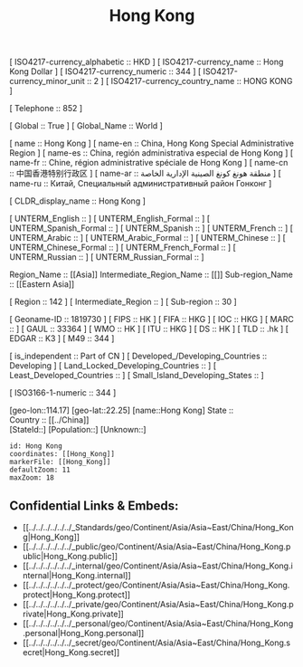 ﻿---
location:
- 22.25
- 114.17
mapzoom:
- 7
- 12
mapmarker: city
type: Country
SpocWebEntityId: 31015
isDeleted: false
confidential: public
tags:
- geo/City
- geo/Country
license: "CC BY-SA 4.0"
isReadOnly: false
source: "https://datahub.io/core/country-codes"
cssclasses:
- Country
publish: true
title: "Hong Kong"
linkTitle: 
keywords: 
layout: 
draft: false
publishDate: 
expiryDate: 
aliases:
- "Hong Kong"
- "China, Hong Kong Special Administrative Region"
- "China, región administrativa especial de Hong Kong"
- "Chine, région administrative spéciale de Hong Kong"
- "منطقة هونغ كونغ الصينية الإدارية الخاصة"
- 中国香港特别行政区
- "Китай, Специальный административный район Гонконг"
Languages:
- zh-HK
- yue
- zh
- en
has_id_wikidata: Q8646
public_holiday:
- "[[/_Standards/WikiData/WD~Chinese_New_Year_(Lunar_New_Year),131772]]"
- "[[/_Standards/WikiData/WD~Holy_Saturday,186206]]"
- "[[/_Standards/WikiData/WD~New_Year's_Day,196627]]"
- "[[/_Standards/WikiData/WD~Easter_Monday,209663]]"
- "[[/_Standards/WikiData/WD~Double_Ninth_Festival,463754]]"
- "[[/_Standards/WikiData/WD~Qingming_Festival,718778]]"
- "[[/_Standards/WikiData/WD~Boxing_Day,956699]]"
- "[[/_Standards/WikiData/WD~National_Day_of_the_People's_Republic_of_China,1145566]]"
- "[[/_Standards/WikiData/WD~Duanwu_Festival,1254268]]"
- "[[/_Standards/WikiData/WD~Buddha's_birthday,5348941]]"
- "[[/_Standards/WikiData/WD~Hong_Kong_Special_Administrative_Region_Establishment_Day,13636529]]"
- "[[/_Standards/WikiData/WD~Chinese_Mid-Autumn_Festival,14931580]]"
- '[[/_Standards/WikiData/WD~Christmas,19809]]'
- "[[/_Standards/WikiData/WD~Good_Friday,40317]]"
- "[[/_Standards/WikiData/WD~International_Workers'_Day,47499]]"
instance_of:
- '[[/_Standards/WikiData/WD~city-state,133442]]'
- "[[/_Standards/WikiData/WD~dependent_territory,161243]]"
- '[[/_Standards/WikiData/WD~metropolis,200250]]'
- "[[/_Standards/WikiData/WD~global_city,208511]]"
- "[[/_Standards/WikiData/WD~Special_administrative_region_of_China,779415]]"
- "[[/_Standards/WikiData/WD~big_city,1549591]]"
- "[[/_Standards/WikiData/WD~country_for_sports,47488809]]"
- "[[/_Standards/WikiData/WD~customs_territory_of_China,125470455]]"
- '[[/_Standards/WikiData/WD~city,515]]'
contains_the_administrative_territorial_entity:
- "[[/_Standards/WikiData/WD~Sai_Kung_District,155697]]"
- "[[/_Standards/WikiData/WD~Yau_Tsim_Mong_District,157669]]"
- "[[/_Standards/WikiData/WD~Central_and_Western_District,312485]]"
- "[[/_Standards/WikiData/WD~Sham_Shui_Po_District,655626]]"
- "[[/_Standards/WikiData/WD~Eastern_District,727054]]"
- "[[/_Standards/WikiData/WD~Islands_District,752523]]"
- "[[/_Standards/WikiData/WD~North_District,868032]]"
- "[[/_Standards/WikiData/WD~Yuen_Long_District,871442]]"
- "[[/_Standards/WikiData/WD~Kwun_Tong_District,875773]]"
- "[[/_Standards/WikiData/WD~Kwai_Tsing_District,877132]]"
- "[[/_Standards/WikiData/WD~Tai_Po_District,877813]]"
- "[[/_Standards/WikiData/WD~Wong_Tai_Sin_District,878503]]"
- "[[/_Standards/WikiData/WD~Tsuen_Wan_District,878514]]"
- "[[/_Standards/WikiData/WD~Tuen_Mun_District,986383]]"
- "[[/_Standards/WikiData/WD~Kowloon_City_District,986415]]"
- "[[/_Standards/WikiData/WD~Southern_District,986431]]"
- "[[/_Standards/WikiData/WD~Wan_Chai_District,986434]]"
- "[[/_Standards/WikiData/WD~Sha_Tin_District,15019]]"
anthem: "[[/_Standards/WikiData/WD~March_of_the_Volunteers,156136]]"
member_of:
- "[[/_Standards/WikiData/WD~World_Meteorological_Organization,170424]]"
- "[[/_Standards/WikiData/WD~Asia-Pacific_Economic_Cooperation,170481]]"
- "[[/_Standards/WikiData/WD~Asian_Development_Bank,188822]]"
- "[[/_Standards/WikiData/WD~Bank_for_International_Settlements,309195]]"
- '[[/_Standards/WikiData/WD~ICANN,485750]]'
- "[[/_Standards/WikiData/WD~World_Customs_Organization,605326]]"
- "[[/_Standards/WikiData/WD~Financial_Action_Task_Force,681487]]"
- "[[/_Standards/WikiData/WD~Egmont_Group_of_Financial_Intelligence_Units,5348119]]"
- "[[/_Standards/WikiData/WD~World_Tourism_Cities_Federation,67652870]]"
- "[[/_Standards/WikiData/WD~World_Trade_Organization,7825]]"
- '[[/_Standards/WikiData/WD~Interpol,8475]]'
flag: "[[/_Standards/WikiData/WD~flag_of_Hong_Kong,186456]]"
described_by_source:
- "[[/_Standards/WikiData/WD~Brockhaus_and_Efron_Encyclopedic_Dictionary,602358]]"
- "[[/_Standards/WikiData/WD~Encyclopædia_Britannica_11th_edition,867541]]"
- "[[/_Standards/WikiData/WD~Sytin_Military_Encyclopedia,4114391]]"
- "[[/_Standards/WikiData/WD~The_New_Student's_Reference_Work,16082057]]"
- "[[/_Standards/WikiData/WD~Small_Brockhaus_and_Efron_Encyclopedic_Dictionary,19180675]]"
- "[[/_Standards/WikiData/WD~Encyclopædia_Britannica_Ninth_Edition,20096917]]"
official_language: "[[/_Standards/WikiData/WD~Standard_Chinese,727694]]"
language_used:
- "[[/_Standards/WikiData/WD~Standard_Chinese,727694]]"
- "[[/_Standards/WikiData/WD~Yue_Chinese,7033959]]"
- "[[/_Standards/WikiData/WD~Hong_Kong_Sign_Language,17038844]]"
- '[[/_Standards/WikiData/WD~English,1860]]'
- '[[/_Standards/WikiData/WD~Cantonese,9186]]'
- '[[/_Standards/WikiData/WD~Mandarin,9192]]'
history_of_topic: "[[/_Standards/WikiData/WD~history_of_Hong_Kong,733116]]"
has_seal_badge_or_sigil: "[[/_Standards/WikiData/WD~Emblem_of_Hong_Kong,752790]]"
economy_of_topic: "[[/_Standards/WikiData/WD~economy_of_Hong_Kong,785605]]"
culture: "[[/_Standards/WikiData/WD~culture_of_Hong_Kong,836046]]"
highest_judicial_authority: "[[/_Standards/WikiData/WD~Court_of_Final_Appeal,837636]]"
follows: "[[/_Standards/WikiData/WD~British_Hong_Kong,1054923]]"
highest_point: "[[/_Standards/WikiData/WD~Tai_Mo_Shan,1481864]]"
electrical_plug_type: "[[/_Standards/WikiData/WD~BS_1363,1528507]]"
central_bank: "[[/_Standards/WikiData/WD~Hong_Kong_Monetary_Authority,1595286]]"
geography_of_topic: "[[/_Standards/WikiData/WD~geography_of_Hong_Kong,2510174]]"
office_held_by_head_of_government: "[[/_Standards/WikiData/WD~Chief_Executive_of_Hong_Kong,2741486]]"
demographics_of_topic: "[[/_Standards/WikiData/WD~demographics_of_Hong_Kong,2995098]]"
emergency_phone_number: '[[/_Standards/WikiData/WD~999,3086706]]'
has_list: "[[/_Standards/WikiData/WD~list_of_streets_and_roads_in_Hong_Kong,6641545]]"
Wikimedia_outline: "[[/_Standards/WikiData/WD~outline_of_Hong_Kong,7112289]]"
topic_s_main_Wikimedia_portal: "[[/_Standards/WikiData/WD~Portal_Hong_Kong,7543445]]"
head_of_government: "[[/_Standards/WikiData/WD~John_Lee,9051824]]"
driving_side: '[[/_Standards/WikiData/WD~left,13196750]]'
topic_s_main_template: "[[/_Standards/WikiData/WD~Template_Hong_Kong_topics,14335658]]"
foundational_text: '[[/_Standards/WikiData/WD~Q18894160,18894160]]'
permanent_duplicated_item: "[[/_Standards/WikiData/WD~Hong_Kong,22704538]]"
topographic_map: "[[/_Standards/WikiData/WD~Atlas_of_Hong_Kong,27983228]]"
coordinate_location: "Point(114.158611111 22.278333333)"
significant_event: "[[/_Standards/WikiData/WD~Law_of_the_People's_Republic_of_China_on_Safeguarding_National_Security_in_the_Hong_Kong_Special_Administrative_Region,95976070]]"
open_data_portal: '[[/_Standards/WikiData/WD~data.gov.hk,97033976]]'
demonym:
- 港人
- honconguesa
- honconguês
- honconguesas
- honcongueses
- ḥongkonés
- ḥongkonesa
- hongkonguès
- hongkonguesa
- "Hong Kong people"
- Honkongano
- hongkonés
- hongkonesa
- hongkongilainen
- Hongkongais
- Hongkongaise
- Hongkongaises
- hongkonghese
- hongkonghesi
- 香港人
- 香港人
- 香港人
- 香港人
- 香港人
- 香港人
- 香港人
- "Hong Kong"
- Hongkonger
- hongkongi
- 香港人
- 香港人
BHCL_UUID: d8feb3c4-5177-4181-ad4f-7cddc77734f1
described_at_URL: "http://68k.news/index.php?section=nation&loc=HK"
nominal_GDP:
- 368911387845
- 359838598806
ISNI: 0000000121793140
image: "http://commons.wikimedia.org/wiki/Special:FilePath/Skyline%20over%20the%20Hong%20Kong%20Harbour.jpg"
MeSH_tree_code: Z01.252.474.164.450
diplomatic_relation:
- '[[/_Standards/WikiData/WD~Singapore,334]]'
- '[[/_Standards/WikiData/WD~Australia,408]]'
- "[[/_Standards/WikiData/WD~North_Korea,423]]"
- '[[/_Standards/WikiData/WD~India,668]]'
- '[[/_Standards/WikiData/WD~Taiwan,865]]'
- '[[/_Standards/WikiData/WD~Thailand,869]]'
- '[[/_Standards/WikiData/WD~Philippines,928]]'
- '[[/_Standards/WikiData/WD~Macau,14773]]'
- '[[/_Standards/WikiData/WD~Canada,16]]'
- "[[/_Standards/WikiData/WD~United_States,30]]"
- "[[/_Standards/WikiData/WD~United_Kingdom,145]]"
religion_or_worldview:
- '[[/_Standards/WikiData/WD~Islam,432]]'
- '[[/_Standards/WikiData/WD~Buddhism,748]]'
- '[[/_Standards/WikiData/WD~Christianity,5043]]'
- '[[/_Standards/WikiData/WD~Hinduism,9089]]'
- '[[/_Standards/WikiData/WD~Judaism,9268]]'
- '[[/_Standards/WikiData/WD~Sikhism,9316]]'
- '[[/_Standards/WikiData/WD~Confucianism,9581]]'
- '[[/_Standards/WikiData/WD~Taoism,9598]]'
twinned_administrative_body: '[[/_Standards/WikiData/WD~Dubai,612]]'
present_in_work: "[[/_Standards/WikiData/WD~Civilization_V,2385]]"
located_in_time_zone: '[[/_Standards/WikiData/WD~UTC+08_00,6985]]'
executive_body: "[[/_Standards/WikiData/WD~Government_of_Hong_Kong,15164]]"
main_regulatory_text: "[[/_Standards/WikiData/WD~Basic_Law_of_Hong_Kong,15165]]"
shares_border_with:
- '[[/_Standards/WikiData/WD~Shenzhen,15174]]'
- '[[/_Standards/WikiData/WD~Guangdong,15175]]'
- '[[/_Standards/WikiData/WD~Zhuhai,59095]]'
located_in_or_next_to_body_of_water:
- "[[/_Standards/WikiData/WD~Shing_Mun_River,15274]]"
- "[[/_Standards/WikiData/WD~South_China_Sea,37660]]"
legislative_body: "[[/_Standards/WikiData/WD~Legislative_Council_of_Hong_Kong,19208]]"
different_from: "[[/_Standards/WikiData/WD~Hong_Kong_Island,19483]]"
part_of:
- "[[/_Standards/WikiData/WD~East_Asia,27231]]"
- "[[/_Standards/WikiData/WD~People's_Republic_of_China,148]]"
currency: "[[/_Standards/WikiData/WD~Hong_Kong_dollar,31015]]"
continent: '[[/_Standards/WikiData/WD~Asia,48]]'
country: "[[/_Standards/WikiData/WD~People's_Republic_of_China,148]]"
located_in_the_administrative_territorial_entity: "[[/_Standards/WikiData/WD~People's_Republic_of_China,148]]"
compulsory_education_minimum_age_: 6
elevation_above_sea_level: 7
age_of_consent: 16
compulsory_education_maximum_age_: 17
age_of_majority: 18
marriageable_age: 21
mains_voltage: 220
unemployment_rate:
- 2.8
- 2.9
- 3.1
- 3.3
- 3.4
- 4.3
- 5.2
- 5.8
Democracy_Index: 5.6
life_expectancy: 85
top_level_Internet_domain: '[[/_Standards/WikiData/WD~.hk,41639]]'
Happy_Planet_Index_score: 33.9
water_as_percent_of_area: 59.7
Inequality_adjusted_Human_Development_Index: 0.828
Human_Development_Index: 0.952
total_fertility_rate: 1.234
number_of_out_of_school_children: 35980
China_administrative_division_code: 81
GS1_country_code: 489
IAB_code: 1316
ISO_3166_1_numeric_code: 344
WOEID: 24865698
ISO_3166_2_code: CN-HK
X_Twitter_username: discoverhk
Krugosvet_article: Earth_sciences/geografiya/GONKONG.html
Unicode_character: "\U0001F1ED\U0001F1F0"
GitHub_topic:
- hong-kong
- hongkong
subreddit: HongKong
Libris_URI: sq465stb0rn3d1m
name_in_kana: ホンコン
hashtag:
- 香港
- Hong_Kong
Commons_gallery: 香港
Baidu_Tieba_name: 香港
short_name:
- HKSAR
- "\U0001F1ED\U0001F1F0"
- HK
- 香港
official_name:
- "Hong Kong Special Administrative Region of the People's Republic of China"
- 中華人民共和國香港特別行政區
- "Hong Kong"
- 香港
M49_code: 344
maritime_identification_digits: 477
ISO_3166_1_alpha_3_code: HKG
IOC_country_code: HKG
male_population: 3382300
median_income: 35443
female_population: 4030800
ISO_3166_1_alpha_2_code: HK
WIPO_ST_3: HK
FIPS_10_4_countries_and_regions_: HK
HASC: HK
area:
- 1105.69
- 1649.34
- 2755.03
INSEE_countries_and_foreign_territories_code: 99230
flag_image: "http://commons.wikimedia.org/wiki/Special:FilePath/Flag%20of%20Hong%20Kong.svg"
native_label: 香港
social_media_followers: 654408
population: 7413070
seal_image: "http://commons.wikimedia.org/wiki/Special:FilePath/Regional%20Emblem%20of%20Hong%20Kong.svg"
coat_of_arms_image: "http://commons.wikimedia.org/wiki/Special:FilePath/Regional%20Emblem%20of%20Hong%20Kong.svg"
OmegaWiki_Defined_Meaning: 877508
Commons_category: "Hong Kong"
PM20_geo_code: B102
nighttime_view: "http://commons.wikimedia.org/wiki/Special:FilePath/Hong%20Kong%20Night%20Skyline.jpg"
panoramic_view: "http://commons.wikimedia.org/wiki/Special:FilePath/Kowloon%20Panorama%20by%20Ryan%20Cheng%202010.jpg"
place_name_sign: "http://commons.wikimedia.org/wiki/Special:FilePath/Hong%20Kong-Guangdong%20border%20on%20Hong%20Kong-Zhuhai-Macau%20Bridge%20%2820190221090153%29.jpg"
UN_LOCODE: HKHKG
U_S_National_Archives_Identifier: 10044840
detail_map: "http://commons.wikimedia.org/wiki/Special:FilePath/Hong%20Kong%20Railway%20Route%20Map%20en.svg"
Dreadnought_Project_page: Hong_Kong
inception: "1997-07-01T00:00:00Z"
geoshape: "http://commons.wikimedia.org/data/main/Data:Hong+Kong.map"
page_banner: "http://commons.wikimedia.org/wiki/Special:FilePath/Hong%20Kong%20banner.jpg"
locator_map_image: "http://commons.wikimedia.org/wiki/Special:FilePath/Hong%20Kong%20in%20China%20%28zoomed%29%20%28%2Ball%20claims%20hatched%29.svg"
logo_image: "http://commons.wikimedia.org/wiki/Special:FilePath/Hong%20Kong%20in%20Chinese%202.svg"
satellite_view: "http://commons.wikimedia.org/wiki/Special:FilePath/HongKong%20boundary%20from%20space.png"
location_map: "http://commons.wikimedia.org/wiki/Special:FilePath/Map%20of%20Hong%20Kong%2018%20Districts%20zh.svg"
official_website: "http://www.gov.hk"
streaming_media_URL: "https://www.skylinewebcams.com/en/webcam/china/hong-kong/hong-kong/china-hong-kong.html"
country_calling_code: +852
---

[	ISO4217-currency_alphabetic	 :: HKD ] 
[	ISO4217-currency_name	 :: Hong Kong Dollar ] 
[	ISO4217-currency_numeric	 :: 344 ] 
[	ISO4217-currency_minor_unit	 :: 2 ] 
[	ISO4217-currency_country_name	 :: HONG KONG ] 

[	Telephone	 :: 852 ] 

[	Global	 :: True ] 
[	Global_Name	 :: World ] 

[	name	 :: Hong Kong ] 
[	name-en	 :: China, Hong Kong Special Administrative Region ] 
[	name-es	 :: China, región administrativa especial de Hong Kong ] 
[	name-fr	 :: Chine, région administrative spéciale de Hong Kong ] 
[	name-cn	 :: 中国香港特别行政区 ] 
[	name-ar	 :: منطقة هونغ كونغ الصينية الإدارية الخاصة ] 
[	name-ru	 :: Китай, Специальный административный район Гонконг ] 

[	CLDR_display_name	 :: Hong Kong ] 

[	UNTERM_English	 ::  ] 
[	UNTERM_English_Formal	 ::  ] 
[	UNTERM_Spanish_Formal	 ::  ] 
[	UNTERM_Spanish	 ::  ] 
[	UNTERM_French	 ::  ] 
[	UNTERM_Arabic	 ::  ] 
[	UNTERM_Arabic_Formal	 ::  ] 
[	UNTERM_Chinese	 ::  ] 
[	UNTERM_Chinese_Formal	 ::  ] 
[	UNTERM_French_Formal	 ::  ] 
[	UNTERM_Russian	 ::  ] 
[	UNTERM_Russian_Formal	 ::  ] 

Region_Name ::  [[Asia]] 
Intermediate_Region_Name ::  [[]] 
Sub-region_Name ::  [[Eastern Asia]]  

[	Region	 :: 142 ] 
[	Intermediate_Region	 ::  ] 
[	Sub-region	 :: 30 ] 

[	Geoname-ID	 :: 1819730 ] 
[	FIPS	 :: HK ] 
[	FIFA	 :: HKG ] 
[	IOC	 :: HKG ] 
[	MARC	 ::  ] 
[	GAUL	 :: 33364 ] 
[	WMO	 :: HK ] 
[	ITU	 :: HKG ] 
[	DS	 :: HK ] 
[	TLD	 :: .hk ] 
[	EDGAR	 :: K3 ] 
[	M49	 :: 344 ] 

[	is_independent	 :: Part of CN ] 
[	Developed_/Developing_Countries	 :: Developing ] 
[	Land_Locked_Developing_Countries	 ::  ] 
[	Least_Developed_Countries	 ::  ] 
[	Small_Island_Developing_States	 ::  ] 

[	ISO3166-1-numeric	 :: 344 ] 




[geo-lon::114.17] 
[geo-lat::22.25] 
[name::Hong Kong] 
State ::  
Country :: [[../China]]  
[StateId::] 
[Population::] 
[Unknown::] 


```leaflet
id: Hong Kong
coordinates: [[Hong_Kong]] 
markerFile: [[Hong_Kong]] 
defaultZoom: 11 
maxZoom: 18
```


## Confidential Links & Embeds: 
- [[../../../../../../_Standards/geo/Continent/Asia/Asia~East/China/Hong_Kong|Hong_Kong]] 
- [[../../../../../../_public/geo/Continent/Asia/Asia~East/China/Hong_Kong.public|Hong_Kong.public]] 
- [[../../../../../../_internal/geo/Continent/Asia/Asia~East/China/Hong_Kong.internal|Hong_Kong.internal]] 
- [[../../../../../../_protect/geo/Continent/Asia/Asia~East/China/Hong_Kong.protect|Hong_Kong.protect]] 
- [[../../../../../../_private/geo/Continent/Asia/Asia~East/China/Hong_Kong.private|Hong_Kong.private]] 
- [[../../../../../../_personal/geo/Continent/Asia/Asia~East/China/Hong_Kong.personal|Hong_Kong.personal]] 
- [[../../../../../../_secret/geo/Continent/Asia/Asia~East/China/Hong_Kong.secret|Hong_Kong.secret]] 
